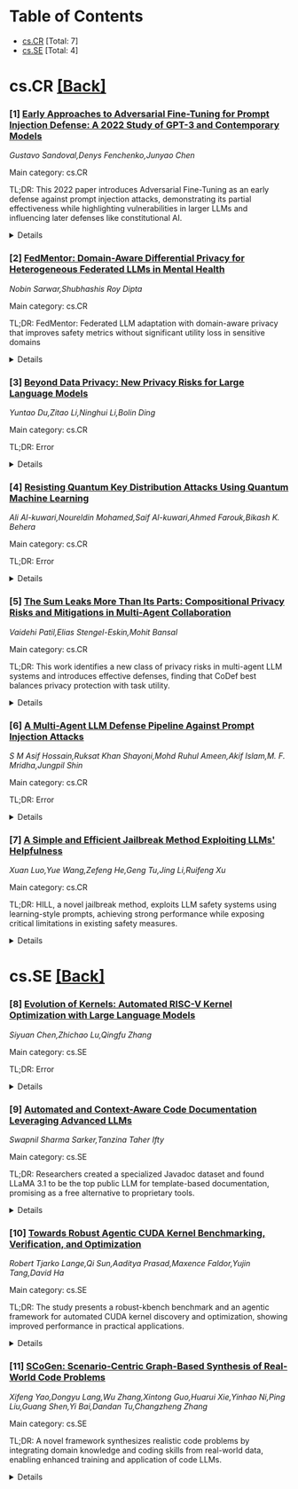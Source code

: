 <div id=toc></div>

# Table of Contents

- [cs.CR](#cs.CR) [Total: 7]
- [cs.SE](#cs.SE) [Total: 4]


<div id='cs.CR'></div>

# cs.CR [[Back]](#toc)

### [1] [Early Approaches to Adversarial Fine-Tuning for Prompt Injection Defense: A 2022 Study of GPT-3 and Contemporary Models](https://arxiv.org/abs/2509.14271)
*Gustavo Sandoval,Denys Fenchenko,Junyao Chen*

Main category: cs.CR

TL;DR: This 2022 paper introduces Adversarial Fine-Tuning as an early defense against prompt injection attacks, demonstrating its partial effectiveness while highlighting vulnerabilities in larger LLMs and influencing later defenses like constitutional AI.


<details>
  <summary>Details</summary>
Motivation: The paper addresses the need to understand and counteract adversarial prompts like prompt injection and goal hijacking, which pose significant security risks to LLMs.

Method: The study proposes and evaluates Adversarial Fine-Tuning, a defense technique designed to mitigate prompt injection and goal hijacking attacks by training LLMs against adversarial data.

Result: Adversarial Fine-Tuning reduced attack success rates to near zero for smaller GPT-3 models but failed to fully secure larger models. Larger, more flexible models (e.g., GPT-3 Davinci) showed greater vulnerability.

Conclusion: The research lays the groundwork for modern prompt injection defense strategies, such as instruction hierarchy systems and constitutional AI, despite recognized limitations in fine-tuning-based approaches.

Abstract: This paper documents early research conducted in 2022 on defending against
prompt injection attacks in large language models, providing historical context
for the evolution of this critical security domain. This research focuses on
two adversarial attacks against Large Language Models (LLMs): prompt injection
and goal hijacking. We examine how to construct these attacks, test them on
various LLMs, and compare their effectiveness. We propose and evaluate a novel
defense technique called Adversarial Fine-Tuning. Our results show that,
without this defense, the attacks succeeded 31\% of the time on GPT-3 series
models. When using our Adversarial Fine-Tuning approach, attack success rates
were reduced to near zero for smaller GPT-3 variants (Ada, Babbage, Curie),
though we note that subsequent research has revealed limitations of
fine-tuning-based defenses. We also find that more flexible models exhibit
greater vulnerability to these attacks. Consequently, large models such as
GPT-3 Davinci are more vulnerable than smaller models like GPT-2. While the
specific models tested are now superseded, the core methodology and empirical
findings contributed to the foundation of modern prompt injection defense
research, including instruction hierarchy systems and constitutional AI
approaches.

</details>


### [2] [FedMentor: Domain-Aware Differential Privacy for Heterogeneous Federated LLMs in Mental Health](https://arxiv.org/abs/2509.14275)
*Nobin Sarwar,Shubhashis Roy Dipta*

Main category: cs.CR

TL;DR: FedMentor: Federated LLM adaptation with domain-aware privacy that improves safety metrics without significant utility loss in sensitive domains


<details>
  <summary>Details</summary>
Motivation: Large Language Models deployed in sensitive domains require strict confidentiality while maintaining safety and utility - a critical challenge in fields like mental health care.

Method: Proposes FedMentor framework combining federated fine-tuning with Low-Rank Adaptation (LoRA) and domain-specific Differential Privacy (DP) noise scaling, with adaptive noise reduction when utility thresholds are met.

Result: Shows 3-point increase in safe output rates and toxicity reduction versus standard FL without privacy, while keeping BERTScore F1 and ROUGE-L within 0.5% of non-private baselines. Achieves 1.7B parameter model adaptation with <173 MB communication per training round.

Conclusion: FedMentor demonstrates a practical framework for privacy-preserving LLM adaptation in sensitive domains, achieving high safety performance (elevated safe output rates, reduced toxicity) while maintaining model utility close to non-private benchmarks.

Abstract: Privacy-preserving adaptation of Large Language Models (LLMs) in sensitive
domains (e.g., mental health) requires balancing strict confidentiality with
model utility and safety. We propose FedMentor, a federated fine-tuning
framework that integrates Low-Rank Adaptation (LoRA) and domain-aware
Differential Privacy (DP) to meet per-domain privacy budgets while maintaining
performance. Each client (domain) applies a custom DP noise scale proportional
to its data sensitivity, and the server adaptively reduces noise when utility
falls below a threshold. In experiments on three mental health datasets, we
show that FedMentor improves safety over standard Federated Learning without
privacy, raising safe output rates by up to three points and lowering toxicity,
while maintaining utility (BERTScore F1 and ROUGE-L) within 0.5% of the
non-private baseline and close to the centralized upper bound. The framework
scales to backbones with up to 1.7B parameters on single-GPU clients, requiring
< 173 MB of communication per round. FedMentor demonstrates a practical
approach to privately fine-tune LLMs for safer deployments in healthcare and
other sensitive fields.

</details>


### [3] [Beyond Data Privacy: New Privacy Risks for Large Language Models](https://arxiv.org/abs/2509.14278)
*Yuntao Du,Zitao Li,Ninghui Li,Bolin Ding*

Main category: cs.CR

TL;DR: Error


<details>
  <summary>Details</summary>
Motivation: Error

Method: Error

Result: Error

Conclusion: Error

Abstract: Large Language Models (LLMs) have achieved remarkable progress in natural
language understanding, reasoning, and autonomous decision-making. However,
these advancements have also come with significant privacy concerns. While
significant research has focused on mitigating the data privacy risks of LLMs
during various stages of model training, less attention has been paid to new
threats emerging from their deployment. The integration of LLMs into widely
used applications and the weaponization of their autonomous abilities have
created new privacy vulnerabilities. These vulnerabilities provide
opportunities for both inadvertent data leakage and malicious exfiltration from
LLM-powered systems. Additionally, adversaries can exploit these systems to
launch sophisticated, large-scale privacy attacks, threatening not only
individual privacy but also financial security and societal trust. In this
paper, we systematically examine these emerging privacy risks of LLMs. We also
discuss potential mitigation strategies and call for the research community to
broaden its focus beyond data privacy risks, developing new defenses to address
the evolving threats posed by increasingly powerful LLMs and LLM-powered
systems.

</details>


### [4] [Resisting Quantum Key Distribution Attacks Using Quantum Machine Learning](https://arxiv.org/abs/2509.14282)
*Ali Al-kuwari,Noureldin Mohamed,Saif Al-kuwari,Ahmed Farouk,Bikash K. Behera*

Main category: cs.CR

TL;DR: Error


<details>
  <summary>Details</summary>
Motivation: Error

Method: Error

Result: Error

Conclusion: Error

Abstract: The emergence of quantum computing poses significant risks to the security of
modern communication networks as it breaks today's public-key cryptographic
algorithms. Quantum Key Distribution (QKD) offers a promising solution by
harnessing the principles of quantum mechanics to establish secure keys.
However, practical QKD implementations remain vulnerable to hardware
imperfections and advanced attacks such as Photon Number Splitting and
Trojan-Horse attacks. In this work, we investigate the potential of using
quantum machine learning (QML) to detect popular QKD attacks. In particular, we
propose a Hybrid Quantum Long Short-Term Memory (QLSTM) model to improve the
detection of common QKD attacks. By combining quantum-enhanced learning with
classical deep learning, the model captures complex temporal patterns in QKD
data, improving detection accuracy. To evaluate the proposed model, we
introduce a realistic QKD dataset simulating normal QKD operations along with
seven attack scenarios, Intercept-and-Resend, Photon-Number Splitting (PNS),
Trojan-Horse attacks Random Number Generator (RNG), Detector Blinding,
Wavelength-dependent Trojan Horse, and Combined attacks. The dataset includes
quantum security metrics such as Quantum Bit Error Rate (QBER), measurement
entropy, signal and decoy loss rates, and time-based metrics, ensuring an
accurate representation of real-world conditions. Our results demonstrate
promising performance of the quantum machine learning approach compared to
traditional classical machine learning models, highlighting the potential of
hybrid techniques to enhance the security of future quantum communication
networks. The proposed Hybrid QLSTM model achieved an accuracy of 93.7.0\%
after 50 training epochs, outperforming classical deep learning models such as
LSTM, and CNN.

</details>


### [5] [The Sum Leaks More Than Its Parts: Compositional Privacy Risks and Mitigations in Multi-Agent Collaboration](https://arxiv.org/abs/2509.14284)
*Vaidehi Patil,Elias Stengel-Eskin,Mohit Bansal*

Main category: cs.CR

TL;DR: This work identifies a new class of privacy risks in multi-agent LLM systems and introduces effective defenses, finding that CoDef best balances privacy protection with task utility.


<details>
  <summary>Details</summary>
Motivation: Emerging privacy risks in multi-agent LLM systems go beyond memorization or direct inference, as cumulative benign responses across interactions can inadvertently enable sensitive information recovery by adversaries.

Method: The authors develop a framework to model privacy risks from agent interactions and propose two defense strategies: Theory-of-Mind defense (ToM) and Collaborative Consensus Defense (CoDef).

Result: ToM defense achieves 97% sensitive query blocking but reduces benign task success, while CoDef achieves 79.8% balanced outcomes by combining reasoning and collaboration, outperforming chain-of-thought defenses.

Conclusion: The paper highlights compositional privacy leakage in multi-agent LLM systems and demonstrates that Collaborative Consensus Defense (CoDef) achieves the best balance between privacy and utility.

Abstract: As large language models (LLMs) become integral to multi-agent systems, new
privacy risks emerge that extend beyond memorization, direct inference, or
single-turn evaluations. In particular, seemingly innocuous responses, when
composed across interactions, can cumulatively enable adversaries to recover
sensitive information, a phenomenon we term compositional privacy leakage. We
present the first systematic study of such compositional privacy leaks and
possible mitigation methods in multi-agent LLM systems. First, we develop a
framework that models how auxiliary knowledge and agent interactions jointly
amplify privacy risks, even when each response is benign in isolation. Next, to
mitigate this, we propose and evaluate two defense strategies: (1)
Theory-of-Mind defense (ToM), where defender agents infer a questioner's intent
by anticipating how their outputs may be exploited by adversaries, and (2)
Collaborative Consensus Defense (CoDef), where responder agents collaborate
with peers who vote based on a shared aggregated state to restrict sensitive
information spread. Crucially, we balance our evaluation across compositions
that expose sensitive information and compositions that yield benign
inferences. Our experiments quantify how these defense strategies differ in
balancing the privacy-utility trade-off. We find that while chain-of-thought
alone offers limited protection to leakage (~39% sensitive blocking rate), our
ToM defense substantially improves sensitive query blocking (up to 97%) but can
reduce benign task success. CoDef achieves the best balance, yielding the
highest Balanced Outcome (79.8%), highlighting the benefit of combining
explicit reasoning with defender collaboration. Together, our results expose a
new class of risks in collaborative LLM deployments and provide actionable
insights for designing safeguards against compositional, context-driven privacy
leakage.

</details>


### [6] [A Multi-Agent LLM Defense Pipeline Against Prompt Injection Attacks](https://arxiv.org/abs/2509.14285)
*S M Asif Hossain,Ruksat Khan Shayoni,Mohd Ruhul Ameen,Akif Islam,M. F. Mridha,Jungpil Shin*

Main category: cs.CR

TL;DR: Error


<details>
  <summary>Details</summary>
Motivation: Error

Method: Error

Result: Error

Conclusion: Error

Abstract: Prompt injection attacks represent a major vulnerability in Large Language
Model (LLM) deployments, where malicious instructions embedded in user inputs
can override system prompts and induce unintended behaviors. This paper
presents a novel multi-agent defense framework that employs specialized LLM
agents in coordinated pipelines to detect and neutralize prompt injection
attacks in real-time. We evaluate our approach using two distinct
architectures: a sequential chain-of-agents pipeline and a hierarchical
coordinator-based system. Our comprehensive evaluation on 55 unique prompt
injection attacks, grouped into 8 categories and totaling 400 attack instances
across two LLM platforms (ChatGLM and Llama2), demonstrates significant
security improvements. Without defense mechanisms, baseline Attack Success
Rates (ASR) reached 30% for ChatGLM and 20% for Llama2. Our multi-agent
pipeline achieved 100% mitigation, reducing ASR to 0% across all tested
scenarios. The framework demonstrates robustness across multiple attack
categories including direct overrides, code execution attempts, data
exfiltration, and obfuscation techniques, while maintaining system
functionality for legitimate queries.

</details>


### [7] [A Simple and Efficient Jailbreak Method Exploiting LLMs' Helpfulness](https://arxiv.org/abs/2509.14297)
*Xuan Luo,Yue Wang,Zefeng He,Geng Tu,Jing Li,Ruifeng Xu*

Main category: cs.CR

TL;DR: HILL, a novel jailbreak method, exploits LLM safety systems using learning-style prompts, achieving strong performance while exposing critical limitations in existing safety measures.


<details>
  <summary>Details</summary>
Motivation: Existing safety alignment methods for LLMs remain vulnerable to sophisticated jailbreak attacks. This work aims to identify and exploit these weaknesses through a systematic approach to stimulate safer, more resilient model designs.

Method: HILL transforms imperative harmful requests into learning-style questions using straightforward hypothetical indicators. The approach introduces two novel evaluation metrics to comprehensively assess jailbreak effectiveness. Experiments on AdvBench demonstrate its superior performance across diverse models and malicious categories.

Result: HILL achieves top attack success rates on AdvBench with high efficiency while concise prompts maintain effectiveness. Defense methods show limited efficacy, with some paradoxically improving attack success rates. Analysis of safe prompts reveals inherent flaws in current safety mechanisms.

Conclusion: HILL's success in exploiting LLM safety mechanisms highlights the critical challenge of balancing helpfulness and safety in model alignment. The study underscores the need for robust, adaptive safety measures to address vulnerabilities exacerbated by learning-style elicitation tactics.

Abstract: Safety alignment aims to prevent Large Language Models (LLMs) from responding
to harmful queries. To strengthen safety protections, jailbreak methods are
developed to simulate malicious attacks and uncover vulnerabilities. In this
paper, we introduce HILL (Hiding Intention by Learning from LLMs), a novel
jailbreak approach that systematically transforms imperative harmful requests
into learning-style questions with only straightforward hypotheticality
indicators. Further, we introduce two new metrics to thoroughly evaluate the
utility of jailbreak methods. Experiments on the AdvBench dataset across a wide
range of models demonstrate HILL's strong effectiveness, generalizability, and
harmfulness. It achieves top attack success rates on the majority of models and
across malicious categories while maintaining high efficiency with concise
prompts. Results of various defense methods show the robustness of HILL, with
most defenses having mediocre effects or even increasing the attack success
rates. Moreover, the assessment on our constructed safe prompts reveals
inherent limitations of LLMs' safety mechanisms and flaws in defense methods.
This work exposes significant vulnerabilities of safety measures against
learning-style elicitation, highlighting a critical challenge of balancing
helpfulness and safety alignments.

</details>


<div id='cs.SE'></div>

# cs.SE [[Back]](#toc)

### [8] [Evolution of Kernels: Automated RISC-V Kernel Optimization with Large Language Models](https://arxiv.org/abs/2509.14265)
*Siyuan Chen,Zhichao Lu,Qingfu Zhang*

Main category: cs.SE

TL;DR: Error


<details>
  <summary>Details</summary>
Motivation: Error

Method: Error

Result: Error

Conclusion: Error

Abstract: Automated kernel design is critical for overcoming software ecosystem
barriers in emerging hardware platforms like RISC-V. While large language
models (LLMs) have shown promise for automated kernel optimization,
demonstrating success in CUDA domains with comprehensive technical documents
and mature codebases, their effectiveness remains unproven for reference-scarce
domains like RISC-V. We present Evolution of Kernels (EoK), a novel LLM-based
evolutionary program search framework that automates kernel design for domains
with limited reference material. EoK mitigates reference scarcity by mining and
formalizing reusable optimization ideas (general design principles + actionable
thoughts) from established kernel libraries' development histories; it then
guides parallel LLM explorations using these ideas, enriched via
Retrieval-Augmented Generation (RAG) with RISC-V-specific context, prioritizing
historically effective techniques. Empirically, EoK achieves a median 1.27x
speedup, surpassing human experts on all 80 evaluated kernel design tasks and
improving upon prior LLM-based automated kernel design methods by 20%. These
results underscore the viability of incorporating human experience into
emerging domains and highlight the immense potential of LLM-based automated
kernel optimization.

</details>


### [9] [Automated and Context-Aware Code Documentation Leveraging Advanced LLMs](https://arxiv.org/abs/2509.14273)
*Swapnil Sharma Sarker,Tanzina Taher Ifty*

Main category: cs.SE

TL;DR: Researchers created a specialized Javadoc dataset and found LLaMA 3.1 to be the top public LLM for template-based documentation, promising as a free alternative to proprietary tools.


<details>
  <summary>Details</summary>
Motivation: The paper addresses gaps in automated Javadoc generation by tackling the lack of a modern, context-enriched dataset for template-based documentation and the need to assess public LLMs as alternatives to proprietary systems.

Method: The research introduces a novel, context-aware dataset for Javadoc generation that incorporates structural and semantic information from modern Java codebases. Five open-source LLMs are evaluated under zero-shot, few-shot, and fine-tuned setups, with performance comparisons conducted.

Result: LLaMA 3.1 consistently outperforms evaluated models, showing strong potential for real-world Javadoc generation. The newly developed dataset supports modern Java features, framework coverage, and contextual information, enabling robust model evaluation.

Conclusion: The study concludes that LLaMA 3.1 emerges as a reliable and effective open-source model for context-aware, template-based Javadoc generation, providing a practical alternative to proprietary systems.

Abstract: Code documentation is essential to improve software maintainability and
comprehension. The tedious nature of manual code documentation has led to much
research on automated documentation generation. Existing automated approaches
primarily focused on code summarization, leaving a gap in template-based
documentation generation (e.g., Javadoc), particularly with publicly available
Large Language Models (LLMs). Furthermore, progress in this area has been
hindered by the lack of a Javadoc-specific dataset that incorporates modern
language features, provides broad framework/library coverage, and includes
necessary contextual information. This study aims to address these gaps by
developing a tailored dataset and assessing the capabilities of publicly
available LLMs for context-aware, template-based Javadoc generation. In this
work, we present a novel, context-aware dataset for Javadoc generation that
includes critical structural and semantic information from modern Java
codebases. We evaluate five open-source LLMs (including LLaMA-3.1, Gemma-2,
Phi-3, Mistral, Qwen-2.5) using zero-shot, few-shot, and fine-tuned setups and
provide a comparative analysis of their performance. Our results demonstrate
that LLaMA 3.1 performs consistently well and is a reliable candidate for
practical, automated Javadoc generation, offering a viable alternative to
proprietary systems.

</details>


### [10] [Towards Robust Agentic CUDA Kernel Benchmarking, Verification, and Optimization](https://arxiv.org/abs/2509.14279)
*Robert Tjarko Lange,Qi Sun,Aaditya Prasad,Maxence Faldor,Yujin Tang,David Ha*

Main category: cs.SE

TL;DR: The study presents a robust-kbench benchmark and an agentic framework for automated CUDA kernel discovery and optimization, showing improved performance in practical applications.


<details>
  <summary>Details</summary>
Motivation: Current LLMs excels at high-level solutions but lack optimization for CUDA kernels. Benchmarks for this area are flawed, leading to unreliable assessments of generalization.

Method: Introduce robust-kbench for rigorous testing and a comprehensive agentic framework. The framework includes translating PyTorch code to CUDA, evolutionary meta-generation for runtime optimization, and LLM-based verification and filtering.

Result: On robust-kbench, the proposed approach outperforms torch in CUDA task, enables operation fusing and runtime optimization strategies, and achieves efficient verification via accurate kernel classification.

Conclusion: The new benchmark and framework for CUDA kernel provide efficient and accurate solutions, demonstrating LLMs potential in low-level optimization with robust testing.

Abstract: Recent advances in large language models (LLMs) demonstrate their
effectiveness in scaling test-time compute for software engineering tasks.
However, these approaches often focus on high-level solutions, with limited
attention to optimizing low-level CUDA kernel implementations. Additionally,
existing kernel generation benchmarks suffer from exploitable loopholes and
insufficient diversity in testing conditions, hindering true generalization
assessment. To address these limitations, we introduce robust-kbench, a new
benchmark for rigorous evaluation of kernel performance and correctness across
varied scenarios. Furthermore, we present a comprehensive agentic framework
that automates CUDA kernel discovery, verification, and optimization. This
pipeline enables frontier LLMs to translate torch code to CUDA kernels and
iteratively improve their runtime within our robust evaluation setting. Our
sequential workflow first translates PyTorch code into equivalent CUDA kernels.
It then optimizes their runtime using a novel evolutionary meta-generation
procedure tailored to the CUDA ecosystem, guided by LLM-based verifiers for
correctness and efficient filtering. Evaluated on robust-kbench, our approach
produces CUDA kernels outperforming torch implementations for practical
applications, including forward and backward passes. It can fuse operations and
deploy various runtime optimization strategies. The verifier workflow
accurately classifies incorrect kernels, enhancing hardware verification
efficiency.

</details>


### [11] [SCoGen: Scenario-Centric Graph-Based Synthesis of Real-World Code Problems](https://arxiv.org/abs/2509.14281)
*Xifeng Yao,Dongyu Lang,Wu Zhang,Xintong Guo,Huarui Xie,Yinhao Ni,Ping Liu,Guang Shen,Yi Bai,Dandan Tu,Changzheng Zhang*

Main category: cs.SE

TL;DR: A novel framework synthesizes realistic code problems by integrating domain knowledge and coding skills from real-world data, enabling enhanced training and application of code LLMs.


<details>
  <summary>Details</summary>
Motivation: Advances in code LLMs are hindered by limited real-world coding problems. Realistic synthetic benchmarks are needed to sustain progress.

Method: The framework extracts domain/coding knowledge-skills from Stack Overflow/Kaggle, constructs a scenario-centric graph linking these elements, and employs a graph-based sampling strategy to control problem complexity/diversity.

Result: Outperforms state-of-the-art coders and general LLMs across diverse real-world benchmarks, demonstrating superior performance across model scales and functionalities.

Conclusion: Structured representation of real-world scenarios enables effective code problem generation, advancing code LLM capabilities through domain-informed synthetic data creation.

Abstract: Significant advancements have been made in the capabilities of code large
language models, leading to their rapid adoption and application across a wide
range of domains. However, their further advancements are often constrained by
the scarcity of real-world coding problems. To bridge this gap, we propose a
novel framework for synthesizing code problems that emulate authentic
real-world scenarios. This framework systematically integrates domain
knowledge, domain skills, and coding skills, all of which are meticulously
extracted from real-world programming-related datasets, including Stack
Overflow and Kaggle. The extracted elements serve as the foundational building
blocks for constructing code problems. To align the generated problems with
practical applications, application scenarios are also mined from the
aforementioned datasets. These scenarios are then utilized to construct a
scenario-centric graph that interconnects domain knowledge, domain skills, and
coding skills. Based on this structured representation, a sampling strategy on
the graph is designed, which effectively controls the generation of a code
problem with complexity and diversity, reflects real-world challenges.
Experimental results demonstrate that the proposed method consistently achieves
superior performance over state-of-the-art open-source large language models of
varying sizes and functionalities, including both coders and general-purpose
models, across a diverse set of real-world benchmarks.

</details>
